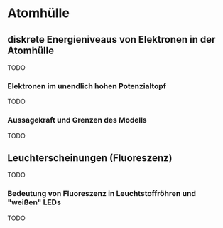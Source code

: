 # Atomhülle

## diskrete Energieniveaus von Elektronen in der Atomhülle

TODO

### Elektronen im unendlich hohen Potenzialtopf

TODO

### Aussagekraft und Grenzen des Modells

TODO

## Leuchterscheinungen (Fluoreszenz)

TODO

### Bedeutung von Fluoreszenz in Leuchtstoffröhren und "weißen" LEDs

TODO
